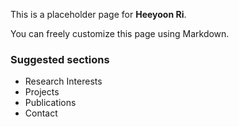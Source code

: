 This is a placeholder page for **Heeyoon Ri**.

You can freely customize this page using Markdown.

### Suggested sections
- Research Interests
- Projects
- Publications
- Contact
